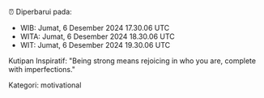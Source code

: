 ⏰ Diperbarui pada:
- WIB: Jumat, 6 Desember 2024 17.30.06 UTC
- WITA: Jumat, 6 Desember 2024 18.30.06 UTC
- WIT: Jumat, 6 Desember 2024 19.30.06 UTC

Kutipan Inspiratif:
"Being strong means rejoicing in who you are, complete with imperfections."


Kategori: motivational

